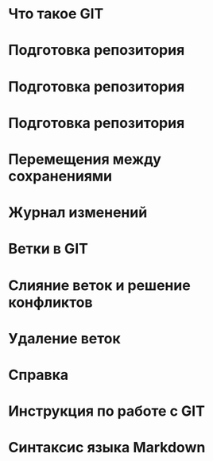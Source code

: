 # Что такое GIT

# Подготовка репозитория

# Подготовка репозитория

# Подготовка репозитория

# Перемещения между сохранениями

# Журнал изменений

# Ветки в GIT

# Слияние веток и решение конфликтов

# Удаление веток

# Справка

# Инструкция по работе с GIT

# Синтаксис языка Markdown